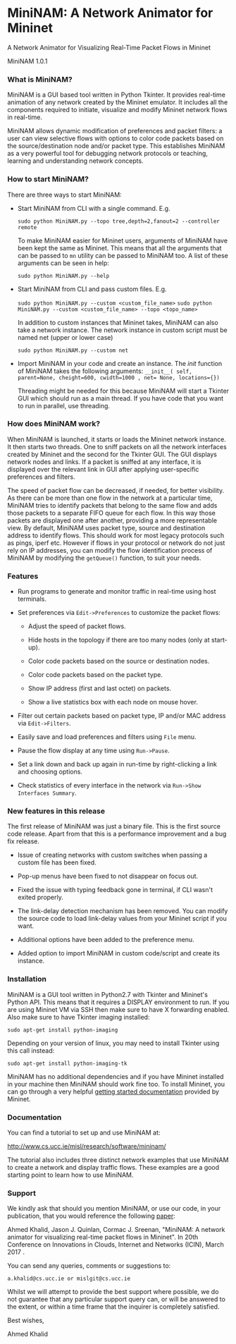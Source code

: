 # MiniNAM: A Network Animator for Mininet 

A Network Animator for Visualizing Real-Time Packet Flows in Mininet

MiniNAM 1.0.1

### What is MiniNAM?

MiniNAM is a GUI based tool written in Python Tkinter. It provides real-time animation
of any network created by the Mininet emulator. It includes all the components required
to initiate, visualize and modify Mininet network flows in real-time.

MiniNAM allows dynamic modification of preferences and packet filters: a user can view
selective flows with options to color code packets based on the source/destination node
and/or packet type. This establishes MiniNAM as a very powerful tool for debugging network
protocols or teaching, learning and understanding network concepts.

### How to start MiniNAM?

There are three ways to start MiniNAM:

* Start MiniNAM from CLI with a single command. E.g.

  `sudo python MiniNAM.py --topo tree,depth=2,fanout=2 --controller remote`

  To make MiniNAM easier for Mininet users, arguments of MiniNAM have been kept the same 
  as Mininet. This means that all the arguments that can be passed to `mn` utility can be
  passed to MiniNAM too. A list of these arguments can be seen in help:

  `sudo python MiniNAM.py --help`

* Start MiniNAM from CLI and pass custom files. E.g.

  `sudo python MiniNAM.py --custom <custom_file_name>`
  `sudo python MiniNAM.py --custom <custom_file_name> --topo <topo_name>`

  In addition to custom instances that Mininet takes, MiniNAM can also take a network
  instance. The network instance in custom script must be named net (upper or lower case)
  
  `sudo python MiniNAM.py --custom net`
 
*  Import MiniNAM in your code and create an instance. The *init* function of MiniNAM takes
   the following arguments:
   `__init__( self, parent=None, cheight=600, cwidth=1000 , net= None, locations={})`

   Threading might be needed for this because MiniNAM will start a Tkinter GUI which should
   run as a main thread. If you have code that you want to run in parallel, use threading. 

### How does MiniNAM work?

When MiniNAM is launched, it starts or loads the Mininet network instance. It then starts
two threads. One to sniff packets on all the network interfaces created by Mininet and the
second for the Tkinter GUI. The GUI displays network nodes and links. If a packet is sniffed
at any interface, it is displayed over the relevant link in GUI after applying user-specific
preferences and filters.

The speed of packet flow can be decreased, if needed, for better visibility. As there can be 
more than one flow in the network at a particular time, MiniNAM tries to identify packets
that belong to the same flow and adds those packets to a separate FIFO queue for each flow.
In this way those packets are displayed one after another, providing a more representable
view. By default, MiniNAM uses packet type, source and destination address to identify flows.
This should work for most legacy protocols such as pings, iperf etc. However if flows in your 
protocol or network do not just rely on IP addresses, you can modify the flow identification
process of MiniNAM by modifying the `getQueue()` function, to suit your needs.

### Features

* Run programs to generate and monitor traffic in real-time using host terminals.

* Set preferences via `Edit->Preferences` to customize the packet flows:

  * Adjust the speed of packet flows.

  * Hide hosts in the topology if there are too many nodes (only at start-up).

  * Color code packets based on the source or destination nodes.

  * Color code packets based on the packet type.

  * Show IP address (first and last octet) on packets.

  * Show a live statistics box with each node on mouse hover.

* Filter out certain packets based on packet type, IP and/or MAC address via `Edit->Filters`.

* Easily save and load preferences and filters using `File` menu.

* Pause the flow display at any time using `Run->Pause`.

* Set a link down and back up again in run-time by right-clicking a link and choosing options.

* Check statistics of every interface in the network via `Run->Show Interfaces Summary`.

### New features in this release

The first release of MiniNAM was just a binary file. This is the first source code release.
Apart from that this is a performance improvement and a bug fix release.

* Issue of creating networks with custom switches when passing a custom file has been fixed. 

* Pop-up menus have been fixed to not disappear on focus out.

* Fixed the issue with typing feedback gone in terminal, if CLI wasn't exited properly.

* The link-delay detection mechanism has been removed. You can modify the source code to
  load link-delay values from your Mininet script if you want.

* Additional options have been added to the preference menu.

* Added option to import MiniNAM in custom code/script and create its instance.

### Installation

MiniNAM is a GUI tool written in Python2.7 with Tkinter and Mininet's Python API. This means
that it requires a DISPLAY environment to run. If you are using Mininet VM via SSH then make
sure to have X forwarding enabled. Also make sure to have Tkinter imaging installed:

`sudo apt-get install python-imaging`

Depending on your version of linux, you may need to install Tkinter using this call instead:

`sudo apt-get install python-imaging-tk`

MiniNAM has no additional dependencies and if you have Mininet installed in your machine
then MiniNAM should work fine too. To install Mininet, you can go through a very helpful
[getting started documentation](http://mininet.org/download/) provided by Mininet.

### Documentation

You can find a tutorial to set up and use MiniNAM at:

<http://www.cs.ucc.ie/misl/research/software/mininam/> 

The tutorial also includes three distinct network examples that use MiniNAM to create a
network and display traffic flows. These examples are a good starting point to learn how to
use MiniNAM.

### Support

We kindly ask that should you mention MiniNAM, or use our code, in your publication, that
you would reference the following [paper](http://ieeexplore.ieee.org/document/7899417/):

Ahmed Khalid, Jason J. Quinlan, Cormac J. Sreenan, "MiniNAM: A network animator for
visualizing real-time packet flows in Mininet". In 20th Conference on Innovations in Clouds,
Internet and Networks (ICIN), March 2017 .

You can send any queries, comments or suggestions to:

`a.khalid@cs.ucc.ie or mislgit@cs.ucc.ie`

Whilst we will attempt to provide the best support where possible, we do not guarantee that
any particular support query can, or will be answered to the extent, or within a time frame
that the inquirer is completely satisfied.

Best wishes,

Ahmed Khalid

